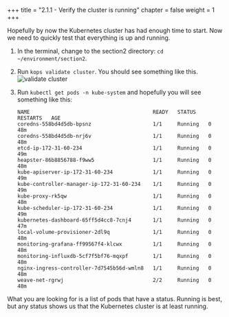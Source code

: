 +++
title = "2.1.1 - Verify the cluster is running"
chapter = false
weight = 1
+++


Hopefully by now the Kubernetes cluster has had enough time to start. Now we need to quickly test that everything is up and running.

1.  In the terminal, change to the section2 directory: `cd ~/environment/section2`. 
2.  Run `kops validate cluster`. You should see something like this.![validate cluster](/images/dd-validate-cluster.png)

3.  Run `kubectl get pods -n kube-system` and hopefully you will see something like this: 

        NAME                                        READY   STATUS    RESTARTS   AGE
        coredns-558bd4d5db-bpsnz                    1/1     Running   0          48m
        coredns-558bd4d5db-nrj6v                    1/1     Running   0          48m
        etcd-ip-172-31-60-234                       1/1     Running   0          49m
        heapster-86b8856788-f9ww5                   1/1     Running   0          48m
        kube-apiserver-ip-172-31-60-234             1/1     Running   0          49m
        kube-controller-manager-ip-172-31-60-234    1/1     Running   0          49m
        kube-proxy-rk5qw                            1/1     Running   0          48m
        kube-scheduler-ip-172-31-60-234             1/1     Running   0          49m
        kubernetes-dashboard-65ff5d4cc8-7cnj4       1/1     Running   0          47m
        local-volume-provisioner-2dl9q              1/1     Running   0          48m
        monitoring-grafana-ff99567f4-klcwx          1/1     Running   0          48m
        monitoring-influxdb-5cf7f5bf76-mqxpf        1/1     Running   0          48m
        nginx-ingress-controller-7d7545b56d-wmln8   1/1     Running   0          48m
        weave-net-rgrwj                             2/2     Running   0          48m

What you are looking for is a list of pods that have a status. Running is best, but any status shows us that the Kubernetes cluster is at least running.